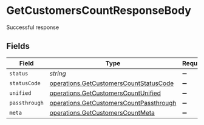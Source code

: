 # GetCustomersCountResponseBody

Successful response


## Fields

| Field                                                                                              | Type                                                                                               | Required                                                                                           | Description                                                                                        |
| -------------------------------------------------------------------------------------------------- | -------------------------------------------------------------------------------------------------- | -------------------------------------------------------------------------------------------------- | -------------------------------------------------------------------------------------------------- |
| `status`                                                                                           | *string*                                                                                           | :heavy_minus_sign:                                                                                 | N/A                                                                                                |
| `statusCode`                                                                                       | [operations.GetCustomersCountStatusCode](../../models/operations/getcustomerscountstatuscode.md)   | :heavy_minus_sign:                                                                                 | N/A                                                                                                |
| `unified`                                                                                          | [operations.GetCustomersCountUnified](../../models/operations/getcustomerscountunified.md)         | :heavy_minus_sign:                                                                                 | N/A                                                                                                |
| `passthrough`                                                                                      | [operations.GetCustomersCountPassthrough](../../models/operations/getcustomerscountpassthrough.md) | :heavy_minus_sign:                                                                                 | N/A                                                                                                |
| `meta`                                                                                             | [operations.GetCustomersCountMeta](../../models/operations/getcustomerscountmeta.md)               | :heavy_minus_sign:                                                                                 | N/A                                                                                                |